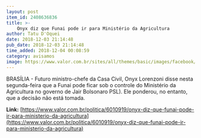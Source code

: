 ```yaml
---
layout: post
item_id: 2408636836
title: >-
    Onyx diz que Funai pode ir para Ministério da Agricultura
author: Tatu D'Oquei
date: 2018-12-03 21:14:48
pub_date: 2018-12-03 21:14:48
time_added: 2018-12-04 00:08:59
category: avisamos
image: https://www.valor.com.br/sites/all/themes/basic/images/facebook/valor-big.jpg
---
```


BRASÍLIA - Futuro ministro-chefe da Casa Civil, Onyx Lorenzoni disse nesta segunda-feira que a Funai pode ficar sob o controle do Ministério da Agricultura no governo de Jair Bolsonaro PSL). Ele ponderou, no entanto, que a decisão não está tomada.

**Link:** [https://www.valor.com.br/politica/6010919/onyx-diz-que-funai-pode-ir-para-ministerio-da-agricultura](https://www.valor.com.br/politica/6010919/onyx-diz-que-funai-pode-ir-para-ministerio-da-agricultura)

